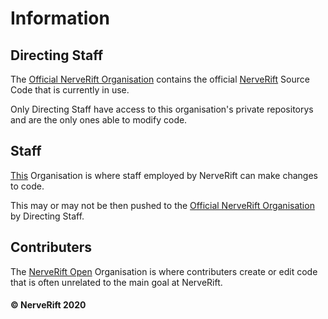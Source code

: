 # Information

## Directing Staff
The [Official NerveRift Organisation](https://github.com/NerveRift) contains the official [NerveRift](https://nerverift.com) Source Code that is currently in use.

Only Directing Staff have access to this organisation's private repositorys and are the only ones able to modify code.

## Staff

[This](https://github.com/NerveRiftStaff) Organisation is where staff employed by NerveRift can make changes to code.

This may or may not be then pushed to the [Official NerveRift Organisation](https://github.com/NerveRift) by Directing Staff.

## Contributers

The [NerveRift Open](https://github.com/NerveRiftOpen) Organisation is where contributers create or edit code that is often unrelated to the main goal at NerveRift.

#### © NerveRift 2020
